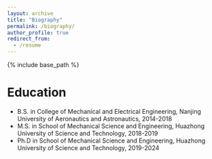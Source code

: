 ```yaml
---
layout: archive
title: "Biography"
permalink: /biography/
author_profile: true
redirect_from:
  - /resume
---
```


{% include base_path %}

Education
======
* B.S. in College of Mechanical and Electrical Engineering, Nanjing University of Aeronautics and Astronautics, 2014-2018
* M.S. in School of Mechanical Science and Engineering, Huazhong University of Science and Technology, 2018-2019
* Ph.D in School of Mechanical Science and Engineering, Huazhong University of Science and Technology, 2019-2024

  
  

